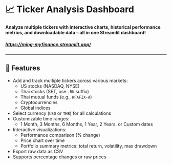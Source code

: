 # 📈 Ticker Analysis Dashboard

**Analyze multiple tickers with interactive charts, historical performance metrics, and downloadable data – all in one Streamlit dashboard!**

##### https://ming-myfinance.streamlit.app/
---

## 🚀 Features

- Add and track multiple tickers across various markets:
  - US stocks (NASDAQ, NYSE)
  - Thai stocks (SET, use `.BK` suffix)
  - Thai mutual funds (e.g., `KFAFIX-A`)
  - Cryptocurrencies
  - Global indices
- Select currency (`USD` or `THB`) for all calculations
- Customizable time ranges:
  - 1 Month, 3 Months, 6 Months, 1 Year, 2 Years, or Custom dates
- Interactive visualizations:
  - Performance comparison (% change)
  - Price chart over time
  - Portfolio summary metrics: total return, volatility, max drawdown
- Export raw data as CSV
- Supports percentage changes or raw prices
